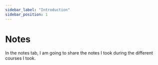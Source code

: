 ```yaml
---
sidebar_label: "Introduction"
sidebar_position: 1
---
```


# Notes

In the notes tab, I am going to share the notes I took during the different courses I took.
